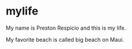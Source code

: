 # mylife
My name is Preston Respicio and this is my life.

My favorite beach is called big beach on Maui.
